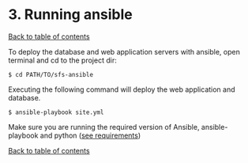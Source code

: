 # 3. Running ansible
[Back to table of contents](../README.md#table-of-contents)

To deploy the database and web application servers with ansible, open terminal and cd to the project dir:
```
$ cd PATH/TO/sfs-ansible
```

Executing the following command will deploy the web application and database.
```
$ ansible-playbook site.yml
```

Make sure you are running the required version of Ansible, ansible-playbook and python ([see requirements](system_requirements))

[Back to table of contents](../README.md#table-of-contents)

